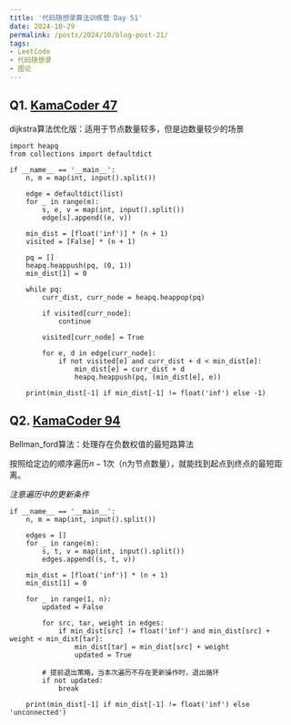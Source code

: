 ```yaml
---
title: '代码随想录算法训练营 Day 51'
date: 2024-10-29
permalink: /posts/2024/10/blog-post-21/
tags:
- LeetCode
- 代码随想录
- 图论
---
```


## Q1. [KamaCoder 47](https://kamacoder.com/problempage.php?pid=1047)

dijkstra算法优化版：适用于节点数量较多，但是边数量较少的场景

```
import heapq
from collections import defaultdict

if __name__ == '__main__':
    n, m = map(int, input().split())
    
    edge = defaultdict(list)
    for _ in range(m):
        s, e, v = map(int, input().split())
        edge[s].append((e, v))
    
    min_dist = [float('inf')] * (n + 1)
    visited = [False] * (n + 1)
    
    pq = []
    heapq.heappush(pq, (0, 1))
    min_dist[1] = 0
    
    while pq:
        curr_dist, curr_node = heapq.heappop(pq)
        
        if visited[curr_node]:
            continue
        
        visited[curr_node] = True
        
        for e, d in edge[curr_node]:
            if not visited[e] and curr_dist + d < min_dist[e]:
                min_dist[e] = curr_dist + d
                heapq.heappush(pq, (min_dist[e], e))
    
    print(min_dist[-1] if min_dist[-1] != float('inf') else -1)
```

## Q2. [KamaCoder 94](https://kamacoder.com/problempage.php?pid=1152)

Bellman_ford算法：处理存在负数权值的最短路算法

按照给定边的顺序遍历$n-1$次（n为节点数量），就能找到起点到终点的最短距离。

*注意遍历中的更新条件*

```
if __name__ == '__main__':
    n, m = map(int, input().split())
    
    edges = []
    for _ in range(m):
        s, t, v = map(int, input().split())
        edges.append((s, t, v))
    
    min_dist = [float('inf')] * (n + 1)
    min_dist[1] = 0
    
    for _ in range(1, n):
        updated = False
        
        for src, tar, weight in edges:
            if min_dist[src] != float('inf') and min_dist[src] + weight < min_dist[tar]:
                min_dist[tar] = min_dist[src] + weight
                updated = True
                
        # 提前退出策略，当本次遍历不存在更新操作时，退出循环
        if not updated:
            break
    
    print(min_dist[-1] if min_dist[-1] != float('inf') else 'unconnected')
```
